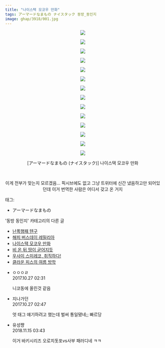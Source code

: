 ```yaml
---
title: "나이스택 모코우 만화"
tags: アーマードなまもの ナイスタック 동방_동인지
image: ghap/3918/001.jpg
---
```

<div class="article">
<p style="text-align: center; clear: none; float: none;"><img src="{{ site.nasurl }}/ghap/3918/001.jpg"/></p>
<p style="text-align: center; clear: none; float: none;"><img src="{{ site.nasurl }}/ghap/3918/002.jpg"/></p>
<p style="text-align: center; clear: none; float: none;"><img src="{{ site.nasurl }}/ghap/3918/003.jpg"/></p>
<p style="text-align: center; clear: none; float: none;"><img src="{{ site.nasurl }}/ghap/3918/004.jpg"/></p>
<p style="text-align: center; clear: none; float: none;"><img src="{{ site.nasurl }}/ghap/3918/005.jpg"/></p>
<p style="text-align: center; clear: none; float: none;"><img src="{{ site.nasurl }}/ghap/3918/006.jpg"/></p>
<p style="text-align: center; clear: none; float: none;"><img src="{{ site.nasurl }}/ghap/3918/007.jpg"/></p>
<p style="text-align: center; clear: none; float: none;"><img src="{{ site.nasurl }}/ghap/3918/008.jpg"/></p>
<p style="text-align: center; clear: none; float: none;"><img src="{{ site.nasurl }}/ghap/3918/009.jpg"/></p>
<p style="text-align: center; clear: none; float: none;"><img src="{{ site.nasurl }}/ghap/3918/010.jpg"/></p>
<p style="text-align: center; clear: none; float: none;"><img src="{{ site.nasurl }}/ghap/3918/011.jpg"/></p>
<p style="text-align: center; clear: none; float: none;"><img src="{{ site.nasurl }}/ghap/3918/012.jpg"/></p>
<p style="text-align: center; clear: none; float: none;"><img src="{{ site.nasurl }}/ghap/3918/013.jpg"/></p>
<p style="text-align: center; clear: none; float: none;"><img src="{{ site.nasurl }}/ghap/3918/014.jpg"/></p>
<p style="text-align: center; clear: none; float: none;">[アーマードなまもの (ナイスタック)] 나이스택 모코우 만화</p>
<p style="text-align: center; clear: none; float: none;"><br/></p>
<p style="text-align: center; clear: none; float: none;">이게 전부가 맞는지 모르겠음... 픽시브에도 없고 그냥 트위터에 신간 냈음하고만 되어있던데 이거 번역한 사람은 어디서 갖고 온 거지</p>
</div><div class="tagTrail">
<p>태그: </p>
<ul>
<li>アーマードなまもの</li>
</ul>
</div><div class="another">
<p>'동방 동인지' 카테고리의 다른 글</p>
<ul>
<li><a href="/2017-10-30-ghap_3936">난폭행패 텐구</a></li>
<li><a href="/2017-10-30-ghap_3935">해피 버스데이 레밀리아</a></li>
<li><a href="/2017-10-27-ghap_3918">나이스택 모코우 만화</a></li>
<li><a href="/2017-10-27-ghap_3917">비 온 뒤 땅이 굳어지듯</a></li>
<li><a href="/2017-10-27-ghap_3916">우사미 스미레코, 취직하다!</a></li>
<li><a href="/2017-10-24-ghap_3914">클라운 피스의 여름 방학</a></li>
</ul>
</div><div class="cb_module cb_fluid">
<div class="cb_wrt cb_profile">
<div class="comment">
<ul>
<li class="cb_thumb_off" id="comment15115311">
<div class="cb_comment_area">
<div class="cb_info_area">
<div class="cb_section">
<span class="cb_nick_name">ㅇㅇㅇㄹ</span>
</div>
<div class="cb_section">
<span class="cb_date">2017.10.27 02:31 </span>
</div>
</div>
<div class="cb_dsc_comment">
<p class="cb_dsc">
											니코동에 올린것 같음
										</p>
</div>
</div></li>
<li class="cb_thumb_off" id="comment15115330">
<div class="cb_comment_area">
<div class="cb_info_area">
<div class="cb_section">
<span class="cb_nick_name">지나가던</span>
</div>
<div class="cb_section">
<span class="cb_date">2017.10.27 02:47 </span>
</div>
</div>
<div class="cb_dsc_comment">
<p class="cb_dsc">
											엇 태그 얘기하려고 했는데 벌써 통일됐네;; 빠르당
										</p>
</div>
</div></li>
<li class="cb_thumb_off" id="comment15373371">
<div class="cb_comment_area">
<div class="cb_info_area">
<div class="cb_section">
<span class="cb_nick_name">유성쨩</span>
</div>
<div class="cb_section">
<span class="cb_date">2018.11.15 03:43 </span>
</div>
</div>
<div class="cb_dsc_comment">
<p class="cb_dsc">
											이거 바키시리즈 오로치돗포vs사부 패러디네 ㅋㅋ
										</p>
</div>
</div></li>
</ul>
</div>
</div><!-- commentList close -->
</div>
